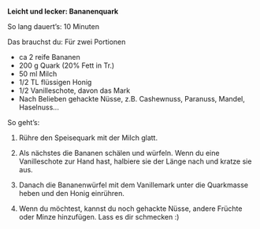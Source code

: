 **Leicht und lecker: Bananenquark**

So lang dauert’s: 10 Minuten

Das brauchst du: Für zwei Portionen 
- ca 2 reife Bananen
- 200 g Quark (20% Fett in Tr.)
- 50 ml Milch
- 1/2 TL flüssigen Honig
- 1/2 Vanilleschote, davon das Mark
- Nach Belieben gehackte Nüsse, z.B. Cashewnuss, Paranuss, Mandel, Haselnuss...

So geht’s: 

1. Rühre den Speisequark mit der Milch glatt. 

2. Als nächstes die Bananen schälen und würfeln. Wenn du eine Vanilleschote zur Hand hast, halbiere sie der Länge nach und kratze sie aus. 

2. Danach die Bananenwürfel mit dem Vanillemark unter die Quarkmasse heben und den Honig einrühren.

3. Wenn du möchtest, kannst du noch gehackte Nüsse, andere Früchte oder Minze hinzufügen. Lass es dir schmecken :) 
